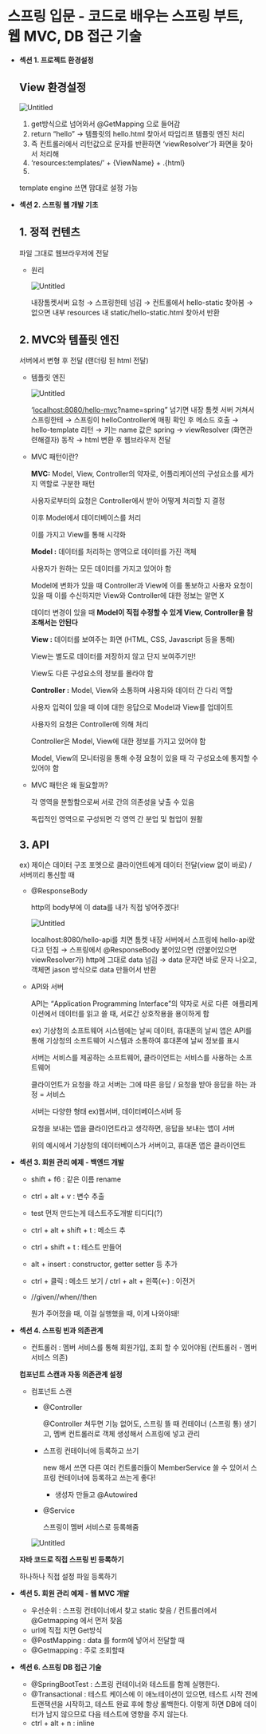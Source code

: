 # 스프링 입문 - 코드로 배우는 스프링 부트, 웹 MVC, DB 접근 기술

- **섹션 1. 프로젝트 환경설정**
    
    ## View 환경설정
    
    ![Untitled](%E1%84%89%E1%85%B3%E1%84%91%E1%85%B3%E1%84%85%E1%85%B5%E1%86%BC%20%E1%84%8B%E1%85%B5%E1%86%B8%E1%84%86%E1%85%AE%E1%86%AB%20-%20%E1%84%8F%E1%85%A9%E1%84%83%E1%85%B3%E1%84%85%E1%85%A9%20%E1%84%87%E1%85%A2%E1%84%8B%E1%85%AE%E1%84%82%E1%85%B3%E1%86%AB%20%E1%84%89%E1%85%B3%E1%84%91%E1%85%B3%E1%84%85%E1%85%B5%E1%86%BC%20%E1%84%87%E1%85%AE%E1%84%90%E1%85%B3,%20%E1%84%8B%E1%85%B0%E1%86%B8%20%2014625e02959f43b9aa99e0aedbaf122b/Untitled.png)
    
    1. get방식으로 넘어와서 @GetMapping 으로 들어감
    2. return “hello” → 템플릿의 hello.html 찾아서 따임리프 템플릿 엔진 처리
    3. 즉 컨트롤러에서 리턴값으로 문자를 반환하면 ‘viewResolver’가 화면을 찾아서 처리해
    4. ‘resources:templates/’ + {ViewName} + .{html}
    5. 
    
    template engine 쓰면 맘대로 설정 가능
    
- **섹션 2. 스프링 웹 개발 기초**
    
    ## 1. 정적 컨텐츠
    
    파일 그대로 웹브라우저에 전달
    
    - 원리
        
        ![Untitled](%E1%84%89%E1%85%B3%E1%84%91%E1%85%B3%E1%84%85%E1%85%B5%E1%86%BC%20%E1%84%8B%E1%85%B5%E1%86%B8%E1%84%86%E1%85%AE%E1%86%AB%20-%20%E1%84%8F%E1%85%A9%E1%84%83%E1%85%B3%E1%84%85%E1%85%A9%20%E1%84%87%E1%85%A2%E1%84%8B%E1%85%AE%E1%84%82%E1%85%B3%E1%86%AB%20%E1%84%89%E1%85%B3%E1%84%91%E1%85%B3%E1%84%85%E1%85%B5%E1%86%BC%20%E1%84%87%E1%85%AE%E1%84%90%E1%85%B3,%20%E1%84%8B%E1%85%B0%E1%86%B8%20%2014625e02959f43b9aa99e0aedbaf122b/Untitled%201.png)
        
        내장톰켓서버 요청 → 스프링한테 넘김 → 컨트롤에서 hello-static 찾아봄 → 없으면 내부 resources 내 static/hello-static.html 찾아서 반환
        
    
    ## 2. MVC와 템플릿 엔진
    
    서버에서 변형 후 전달 (랜더링 된 html 전달)
    
    - 템플릿 엔진
        
        ![Untitled](%E1%84%89%E1%85%B3%E1%84%91%E1%85%B3%E1%84%85%E1%85%B5%E1%86%BC%20%E1%84%8B%E1%85%B5%E1%86%B8%E1%84%86%E1%85%AE%E1%86%AB%20-%20%E1%84%8F%E1%85%A9%E1%84%83%E1%85%B3%E1%84%85%E1%85%A9%20%E1%84%87%E1%85%A2%E1%84%8B%E1%85%AE%E1%84%82%E1%85%B3%E1%86%AB%20%E1%84%89%E1%85%B3%E1%84%91%E1%85%B3%E1%84%85%E1%85%B5%E1%86%BC%20%E1%84%87%E1%85%AE%E1%84%90%E1%85%B3,%20%E1%84%8B%E1%85%B0%E1%86%B8%20%2014625e02959f43b9aa99e0aedbaf122b/Untitled%202.png)
        
        ‘[localhost:8080/hello-mvc](http://localhost:8080/hello-mvc)?name=spring” 넘기면 내장 톰켓 서버 거쳐서 스프링한테 → 스프링이 helloController에 매핑 확인 후 메소드 호출 → hello-template 리턴 → 키는 name 값은 spring → viewResolver (화면관련해결자) 동작 → html 변환 후 웹브라우저 전달
        
    - MVC 패턴이란?
        
        **MVC:** Model, View, Controller의 약자로, 어플리케이션의 구성요소를 세가지 역할로 구분한 패턴
        
        사용자로부터의 요청은 Controller에서 받아 어떻게 처리할 지 결정
        
        이후 Model에서 데이터베이스를 처리
        
        이를 가지고 View를 통해 시각화
        
        **Model :** 데이터를 처리하는 영역으로 데이터를 가진 객체
        
        사용자가 원하는 모든 데이터를 가지고 있어야 함
        
         Model에 변화가 있을 때 Controller과 View에 이를 통보하고 사용자 요청이 있을 때 이를 수신하지만 View와 Controller에 대한 정보는 알면 X
        
        데이터 변경이 있을 때 **Model이 직접 수정할 수 있게 View, Controller을 참조해서는 안된다**
        
        **View :** 데이터를 보여주는 화면 (HTML, CSS, Javascript 등을 통해)
        
        View는 별도로 데이터를 저장하지 않고 단지 보여주기만!
        
        View도 다른 구성요소의 정보를 몰라야 함
        
        **Controller :** Model, View와 소통하며 사용자와 데이터 간 다리 역할
        
        사용자 입력이 있을 때 이에 대한 응답으로 Model과 View를 업데이트
        
        사용자의 요청은 Controller에 의해 처리
        
        Controller은 Model, View에 대한 정보를 가지고 있어야 함
        
        Model, View의 모니터링을 통해 수정 요청이 있을 때 각 구성요소에 통지할 수 있어야 함
        
    - MVC 패턴은 왜 필요할까?
        
        각 영역을 분할함으로써 서로 간의 의존성을 낮출 수 있음
        
        독립적인 영역으로 구성되면 각 영역 간 분업 및 협업이 원활
        
    
    ## 3. **API**
    
    ex) 제이슨 데이터 구조 포멧으로 클라이언트에게 데이터  전달(view 없이 바로) / 서버끼리 통신할 때
    
    - @ResponseBody
        
        http의 body부에 이 data를 내가 직접 넣어주겠다!
        
        ![Untitled](%E1%84%89%E1%85%B3%E1%84%91%E1%85%B3%E1%84%85%E1%85%B5%E1%86%BC%20%E1%84%8B%E1%85%B5%E1%86%B8%E1%84%86%E1%85%AE%E1%86%AB%20-%20%E1%84%8F%E1%85%A9%E1%84%83%E1%85%B3%E1%84%85%E1%85%A9%20%E1%84%87%E1%85%A2%E1%84%8B%E1%85%AE%E1%84%82%E1%85%B3%E1%86%AB%20%E1%84%89%E1%85%B3%E1%84%91%E1%85%B3%E1%84%85%E1%85%B5%E1%86%BC%20%E1%84%87%E1%85%AE%E1%84%90%E1%85%B3,%20%E1%84%8B%E1%85%B0%E1%86%B8%20%2014625e02959f43b9aa99e0aedbaf122b/Untitled%203.png)
        
        localhost:8080/hello-api를 치면 톰켓 내장 서버에서 스프링에 hello-api왔다고 던짐 → 스프링에서 @ResponseBody 붙어있으면 (안붙어있으면 viewResolver가) http에 그대로 data 넘김 → data 문자면 바로 문자 나오고, 객체면 jason 방식으로 data 만들어서 반환
        
    - API와 서버
        
        API는 “Application Programming Interface”의 약자로 서로 다른  애플리케이션에서 데이터를 읽고 쓸 때, 서로간 상호작용을 용이하게 함
        
        ex) 기상청의 소프트웨어 시스템에는 날씨 데이터, 휴대폰의 날씨 앱은 API를 통해 기상청의 소프트웨어 시스템과 소통하여 휴대폰에 날씨 정보를 표시
        
        서버는 서비스를 제공하는 소프트웨어, 클라이언트는 서비스를 사용하는 소프트웨어
        
        클라이언트가 요청을 하고 서버는 그에 따른 응답 / 요청을 받아 응답을 하는 과정 = 서비스
        
        서버는 다양한 형태 ex)웹서버, 데이터베이스서버 등
        
        요청을 보내는 앱을 클라이언트라고 생각하면, 응답을 보내는 앱이 서버
        
        위의 예시에서 기상청의 데이터베이스가 서버이고, 휴대폰 앱은 클라이언트
        
    
- **섹션 3. 회원 관리 예제 - 백엔드 개발**
    - shift + f6 : 같은 이름 rename
    - ctrl + alt + v : 변수 추출
    - test 먼저 만드는게 테스트주도개발 티디디(?)
    - ctrl + alt + shift + t : 메소드 추
    - ctrl + shift + t : 테스트 만들어
    - alt + insert : constructor, getter setter 등 추가
    - ctrl + 클릭 : 메소드 보기 / ctrl + alt + 왼쪽(←) : 이전거
    - //given//when//then
        
        뭔가 주어졌을 때, 이걸 실행했을 때, 이게 나와야돼!
        
    
- **섹션 4. 스프링 빈과 의존관계**
    - 컨트롤러 : 멤버 서비스를 통해 회원가입, 조회 할 수 있어야됨 (컨트롤러 - 멤버서비스 의존)
    
    **컴포넌트 스캔과 자동 의존관계 설정**
    
    - 컴포넌트 스캔
        - @Controller
            
            @Controller 쳐두면 기능 없어도, 스프링 뜰 때 컨테이너 (스프링 통) 생기고, 멤버 컨트롤러로 객체 생성해서 스프링에 넣고 관리
            
        - 스프링 컨테이너에 등록하고 쓰기
            
            new 해서 쓰면 다른 여러 컨트롤러들이 MemberService 쓸 수 있어서 스프링 컨테이너에 등록하고 쓰는게 좋다!
            
            - 생성자 만들고 @Autowired
            
        - @Service
            
            스프링이 멤버 서비스로 등록해줌
            
        
        ![Untitled](%E1%84%89%E1%85%B3%E1%84%91%E1%85%B3%E1%84%85%E1%85%B5%E1%86%BC%20%E1%84%8B%E1%85%B5%E1%86%B8%E1%84%86%E1%85%AE%E1%86%AB%20-%20%E1%84%8F%E1%85%A9%E1%84%83%E1%85%B3%E1%84%85%E1%85%A9%20%E1%84%87%E1%85%A2%E1%84%8B%E1%85%AE%E1%84%82%E1%85%B3%E1%86%AB%20%E1%84%89%E1%85%B3%E1%84%91%E1%85%B3%E1%84%85%E1%85%B5%E1%86%BC%20%E1%84%87%E1%85%AE%E1%84%90%E1%85%B3,%20%E1%84%8B%E1%85%B0%E1%86%B8%20%2014625e02959f43b9aa99e0aedbaf122b/Untitled%204.png)
        
    
    **자바 코드로 직접 스프링 빈 등록하기**
    
    하나하나 직접 설정 파일 등록하기
    
- **섹션 5. 회원 관리 예제 - 웹 MVC 개발**
    - 우선순위 : 스프링 컨테이너에서 찾고 static 찾음 / 컨트롤러에서 @Getmapping 에서 먼저 찾음
    - url에 직접 치면 Get방식
    - @PostMapping : data 를 form에 넣어서 전달할 때
    - @Getmapping : 주로 조회할때
- **섹션 6. 스프링 DB 접근 기술**
    - @SpringBootTest : 스프링 컨테이너와 테스트를 함께 실행한다.
    - @Transactional : 테스트 케이스에 이 애노테이션이 있으면, 테스트 시작 전에 트랜잭션을 시작하고, 테스트 완료 후에 항상 롤백한다. 이렇게 하면 DB에 데이터가 남지 않으므로 다음 테스트에 영향을 주지
    않는다.
    - ctrl + alt + n : inline